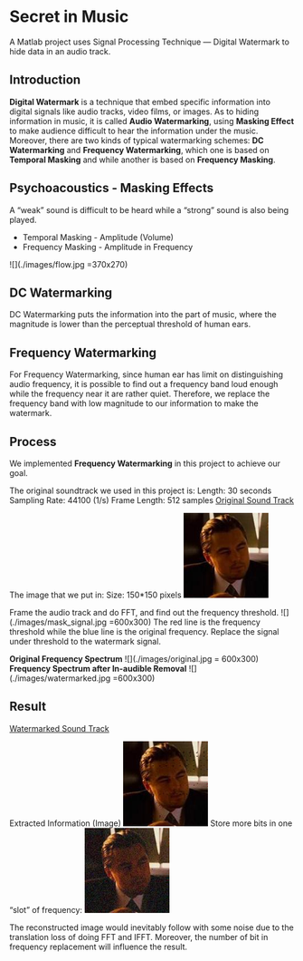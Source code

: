 # Secret in Music
A Matlab project uses Signal Processing Technique — Digital Watermark to hide data in an audio track. 

## Introduction
**Digital Watermark** is a technique that embed specific information into digital signals like audio tracks, video films, or images. As to hiding information in music, it is called **Audio Watermarking**, using **Masking Effect** to make audience difficult to hear the information under the music. Moreover, there are two kinds of typical watermarking schemes: **DC Watermarking** and **Frequency Watermarking**, which one is based on **Temporal Masking** and while another is based on **Frequency Masking**. 

## Psychoacoustics - Masking Effects
A “weak” sound is difficult to be heard while a “strong” sound is also being played.

* Temporal Masking - Amplitude (Volume)
* Frequency Masking - Amplitude in Frequency

![](./images/flow.jpg =370x270)

## DC Watermarking
DC Watermarking puts the information into the part of music, where the magnitude is lower than the perceptual threshold of human ears. 

## Frequency Watermarking
For Frequency Watermarking, since human ear has limit on distinguishing audio frequency, it is possible to find out a frequency band loud enough while the frequency near it are rather quiet. Therefore, we replace the frequency band with low magnitude to our information to make the watermark.

## Process
We implemented **Frequency Watermarking** in this project to achieve our goal.

The original soundtrack we used in this project is:
    Length: 30 seconds
    Sampling Rate: 44100 (1/s)
    Frame Length: 512 samples
    [Original Sound Track](https://drive.google.com/file/d/0B_MhQboJITZGRzJiYWYydlZDc2s/view)

The image that we put in:
    Size: 150*150 pixels
    ![](./images/leo_re.jpg)

Frame the audio track and do FFT, and find out the frequency threshold. 
![](./images/mask_signal.jpg =600x300)
The red line is the frequency threshold while the blue line is the original frequency. Replace the signal under threshold to the watermark signal.

**Original Frequency Spectrum**
![](./images/original.jpg = 600x300)
**Frequency Spectrum after In-audible Removal**
![](./images/watermarked.jpg =600x300)

## Result
[Watermarked Sound Track](https://drive.google.com/file/d/0B_MhQboJITZGZml2STNoMlVWRzQ/view)

Extracted Information (Image)
![](./images/extracted.jpg)
Store more bits in one “slot” of frequency:
![](./images/extracted4bit.jpg) 

The reconstructed image would inevitably follow with some noise due to the translation loss of doing FFT and IFFT. Moreover, the number of bit in frequency replacement will influence the result.


